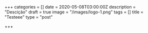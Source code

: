+++
categories = []
date = 2020-05-08T03:00:00Z
description = "Descição"
draft = true
image = "/images/logo-1.png"
tags = []
title = "Testeee"
type = "post"

+++
